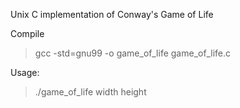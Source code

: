 Unix C implementation of Conway's Game of Life

Compile

> gcc -std=gnu99 -o game_of_life game_of_life.c

Usage:
> ./game_of_life width height
